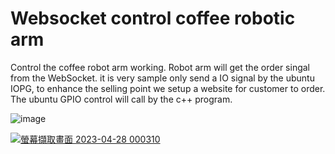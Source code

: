 # Websocket control coffee robotic arm


Control the coffee robot arm working. Robot arm will get the order singal from the WebSocket. it is very sample only send a IO signal by the ubuntu IOPG, to enhance the selling point we setup a website for customer to order. The ubuntu GPIO control will call by the c++ program.




![image](https://user-images.githubusercontent.com/82942566/234899587-78933add-9c92-4a4e-b418-c0531778764c.png)




[![螢幕擷取畫面 2023-04-28 000310](https://user-images.githubusercontent.com/82942566/234921346-6963914b-c635-4281-b628-55501463d457.png)](https://youtu.be/1ozStpUTh9c)
